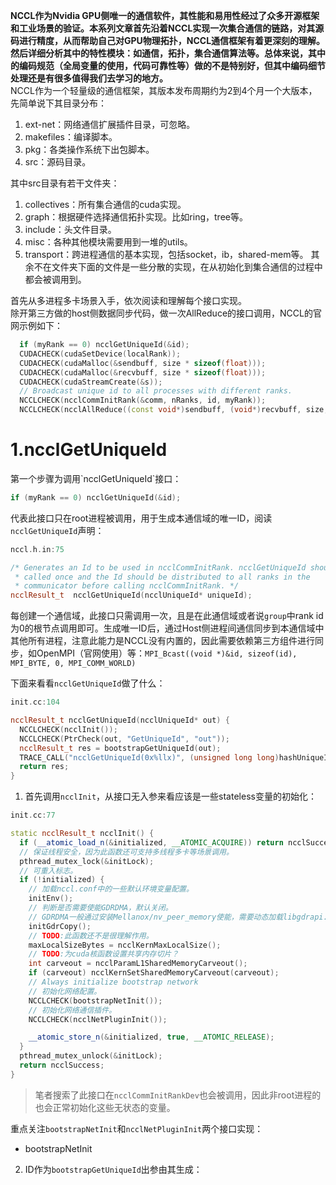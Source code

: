 
**NCCL作为Nvidia GPU侧唯一的通信软件，其性能和易用性经过了众多开源框架和工业场景的验证。本系列文章首先沿着NCCL实现一次集合通信的链路，对其源码进行精度，从而帮助自己对GPU物理拓扑，NCCL通信框架有着更深刻的理解。然后详细分析其中的特性模块：如通信，拓扑，集合通信算法等。总体来说，其中的编码规范（全局变量的使用，代码可靠性等）做的不是特别好，但其中编码细节处理还是有很多值得我们去学习的地方。**  
NCCL作为一个轻量级的通信框架，其版本发布周期约为2到4个月一个大版本，先简单说下其目录分布：

1. ext-net：网络通信扩展插件目录，可忽略。
2. makefiles：编译脚本。
3. pkg：各类操作系统下出包脚本。
4. src：源码目录。

其中src目录有若干文件夹：
1. collectives：所有集合通信的cuda实现。
2. graph：根据硬件选择通信拓扑实现。比如ring，tree等。
3. include：头文件目录。
4. misc：各种其他模块需要用到一堆的utils。
5. transport：跨进程通信的基本实现，包括socket，ib，shared-mem等。
其余不在文件夹下面的文件是一些分散的实现，在从初始化到集合通信的过程中都会被调用到。

首先从多进程多卡场景入手，依次阅读和理解每个接口实现。  
除开第三方做的host侧数据同步代码，做一次AllReduce的接口调用，NCCL的官网示例如下：

```c++
  if (myRank == 0) ncclGetUniqueId(&id);
  CUDACHECK(cudaSetDevice(localRank));
  CUDACHECK(cudaMalloc(&sendbuff, size * sizeof(float)));
  CUDACHECK(cudaMalloc(&recvbuff, size * sizeof(float)));
  CUDACHECK(cudaStreamCreate(&s));
  // Broadcast unique id to all processes with different ranks.
  NCCLCHECK(ncclCommInitRank(&comm, nRanks, id, myRank));
  NCCLCHECK(ncclAllReduce((const void*)sendbuff, (void*)recvbuff, size, ncclFloat, ncclSum, comm, s));
```

<h1>1.ncclGetUniqueId</h1>
第一个步骤为调用`ncclGetUniqueId`接口：

```c++
if (myRank == 0) ncclGetUniqueId(&id);
```

代表此接口只在root进程被调用，用于生成本通信域的唯一ID，阅读`ncclGetUniqueId`声明：  

```c++
nccl.h.in:75

/* Generates an Id to be used in ncclCommInitRank. ncclGetUniqueId should be
 * called once and the Id should be distributed to all ranks in the
 * communicator before calling ncclCommInitRank. */
ncclResult_t  ncclGetUniqueId(ncclUniqueId* uniqueId);
```

每创建一个通信域，此接口只需调用一次，且是在此通信域或者说`group`中rank id为0的根节点调用即可。生成唯一ID后，通过Host侧进程间通信同步到本通信域中其他所有进程，注意此能力是NCCL没有内置的，因此需要依赖第三方组件进行同步，如OpenMPI（官网使用）等：```MPI_Bcast((void *)&id, sizeof(id), MPI_BYTE, 0, MPI_COMM_WORLD)```

下面来看看`ncclGetUniqueId`做了什么：

```c++
init.cc:104

ncclResult_t ncclGetUniqueId(ncclUniqueId* out) {
  NCCLCHECK(ncclInit());
  NCCLCHECK(PtrCheck(out, "GetUniqueId", "out"));
  ncclResult_t res = bootstrapGetUniqueId(out);
  TRACE_CALL("ncclGetUniqueId(0x%llx)", (unsigned long long)hashUniqueId(*out));
  return res;
}
```

1. 首先调用`ncclInit`，从接口无入参来看应该是一些stateless变量的初始化：

```c++
init.cc:77

static ncclResult_t ncclInit() {
  if (__atomic_load_n(&initialized, __ATOMIC_ACQUIRE)) return ncclSuccess;
  // 保证线程安全，因为此函数还可支持多线程多卡等场景调用。
  pthread_mutex_lock(&initLock);
  // 可重入标志。
  if (!initialized) {
    // 加载nccl.conf中的一些默认环境变量配置。
    initEnv();
    // 判断是否需要使能GDRDMA，默认关闭。
    // GDRDMA一般通过安装Mellanox/nv_peer_memory使能，需要动态加载libgdrapi.so库。
    initGdrCopy();
    // TODO:此函数还不是很理解作用。
    maxLocalSizeBytes = ncclKernMaxLocalSize();
    // TODO:为cuda核函数设置共享内存切片？
    int carveout = ncclParamL1SharedMemoryCarveout();
    if (carveout) ncclKernSetSharedMemoryCarveout(carveout);
    // Always initialize bootstrap network
    // 初始化网络配置。
    NCCLCHECK(bootstrapNetInit());
    // 初始化网络通信插件。
    NCCLCHECK(ncclNetPluginInit());

    __atomic_store_n(&initialized, true, __ATOMIC_RELEASE);
  }
  pthread_mutex_unlock(&initLock);
  return ncclSuccess;
}
```

> 笔者搜索了此接口在`ncclCommInitRankDev`也会被调用，因此非root进程的也会正常初始化这些无状态的变量。

重点关注`bootstrapNetInit`和`ncclNetPluginInit`两个接口实现：
- bootstrapNetInit



2. ID作为`bootstrapGetUniqueId`出参由其生成：
